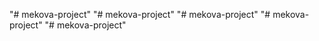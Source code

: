 "# mekova-project" 
"# mekova-project" 
"# mekova-project" 
"# mekova-project" 
"# mekova-project" 
